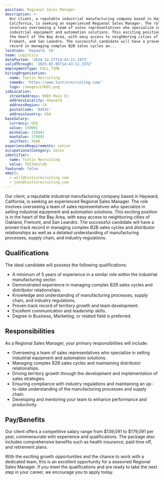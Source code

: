 ```yaml
---
position: Regional Sales Manager
description: >-
  Our client, a reputable industrial manufacturing company based in Hayward,
  California, is seeking an experienced Regional Sales Manager. The role
  involves overseeing a team of sales representatives who specialize in selling
  industrial equipment and automation solutions. This exciting position is in
  the heart of the Bay Area, with easy access to neighboring cities of Oakland,
  Fremont, and San Leandro. The successful candidate will have a proven track
  record in managing complex B2B sales cycles an...
location: 'Hayward, CA'
team: Logistics
datePosted: '2024-12-27T14:43:11.197Z'
validThrough: '2025-02-05T14:43:11.197Z'
employmentType: FULL_TIME
hiringOrganization:
  name: Tustin Recruiting
  sameAs: 'https://www.tustinrecruiting.com/'
  logo: /images/LOGO1.png
jobLocation:
  streetAddress: 9983 Main St.
  addressLocality: Hayward
  addressRegion: CA
  postalCode: '94541'
  addressCountry: USA
baseSalary:
  currency: USD
  value: 159091
  minValue: 139091
  maxValue: 179091
  unitText: YEAR
experienceRequirements: senior
occupationalCategory: Sales
identifier:
  name: Tustin Recruiting
  value: TUSTmozlob
featured: false
email:
  - will@tustinrecruiting.com
  - john@tustinrecruiting.com
---
```




Our client, a reputable industrial manufacturing company based in Hayward, California, is seeking an experienced Regional Sales Manager. The role involves overseeing a team of sales representatives who specialize in selling industrial equipment and automation solutions. This exciting position is in the heart of the Bay Area, with easy access to neighboring cities of Oakland, Fremont, and San Leandro. The successful candidate will have a proven track record in managing complex B2B sales cycles and distributor relationships as well as a detailed understanding of manufacturing processes, supply chain, and industry regulations.

## Qualifications

The ideal candidate will possess the following qualifications:

- A minimum of 5 years of experience in a similar role within the industrial manufacturing sector.
- Demonstrated experience in managing complex B2B sales cycles and distributor relationships.
- Knowledge and understanding of manufacturing processes, supply chain, and industry regulations.
- Proven track record of territory growth and team development.
- Excellent communication and leadership skills.
- Degree in Business, Marketing, or related field is preferred.

## Responsibilities

As a Regional Sales Manager, your primary responsibilities will include:

- Overseeing a team of sales representatives who specialize in selling industrial equipment and automation solutions.
- Managing complex B2B sales cycles and maintaining distributor relationships.
- Driving territory growth through the development and implementation of sales strategies.
- Ensuring compliance with industry regulations and maintaining an up-to-date understanding of the manufacturing processes and supply chain.
- Developing and mentoring your team to enhance performance and productivity.

## Pay/Benefits

Our client offers a competitive salary range from $139,091 to $179,091 per year, commensurate with experience and qualifications. The package also includes comprehensive benefits such as health insurance, paid time off, and retirement plans. 

With the exciting growth opportunities and the chance to work with a dedicated team, this is an excellent opportunity for a seasoned Regional Sales Manager. If you meet the qualifications and are ready to take the next step in your career, we encourage you to apply today.

